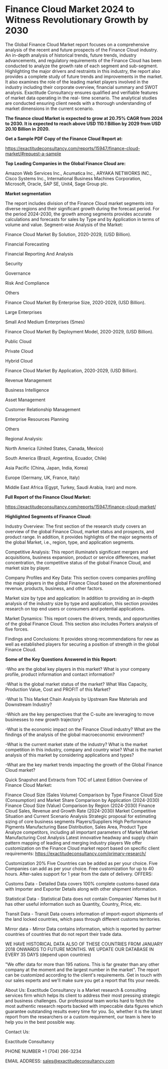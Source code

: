 # Finance Cloud Market 2024 to Witness Revolutionary Growth by 2030

The Global Finance Cloud Market report focuses on a comprehensive analysis of the recent and future prospects of the Finance Cloud industry. An in-depth analysis of historical trends, future trends, industry advancements, and regulatory requirements of the Finance Cloud has been conducted to analyze the growth rate of each segment and sub-segment. Highlighting the major drivers and restraints in this industry, the report also provides a complete study of future trends and improvements in the market. It also examines the role of the leading market players involved in the industry including their corporate overview, financial summary and SWOT analysis. Exactitude Consultancy ensures qualified and verifiable features of market data operating in the real- time scenario. The analytical studies are conducted ensuring client needs with a thorough understanding of market dimensions in the current scenario.

**The finance cloud Market is expected to grow at 20.75% CAGR from 2024 to 2030. It is expected to reach above USD 110.1 Billion by 2029 from USD 20.10 Billion in 2020.**

**Get a Sample PDF Copy of the Finance Cloud Report at:**

https://exactitudeconsultancy.com/reports/15947/finance-cloud-market/#request-a-sample

**Top Leading Companies in the Global Finance Cloud are:**

Amazon Web Services Inc., Acumatica Inc., ARYAKA NETWORKS INC., Cisco Systems Inc., International Business Machines Corporation, Microsoft, Oracle, SAP SE, Unit4, Sage Group plc.

**Market segmentation**

The report includes division of the Finance Cloud market segments into diverse regions and their significant growth during the forecast period. For the period 2024-2030, the growth among segments provides accurate calculations and forecasts for sales by Type and by Application in terms of volume and value. Segment-wise Analysis of the Market:

Finance Cloud Market By Solution, 2020-2029, (USD Billion).

Financial Forecasting

Financial Reporting And Analysis

Security

Governance

Risk And Compliance

Others

Finance Cloud Market By Enterprise Size, 2020-2029, (USD Billion).

Large Enterprises

Small And Medium Enterprises (Smes)

Finance Cloud Market By Deployment Model, 2020-2029, (USD Billion).

Public Cloud

Private Cloud

Hybrid Cloud

 

Finance Cloud Market By Application, 2020-2029, (USD Billion).

Revenue Management

Business Intelligence

Asset Management

Customer Relationship Management

Enterprise Resources Planning

Others

Regional Analysis:

North America (United States, Canada, Mexico)

South America (Brazil, Argentina, Ecuador, Chile)

Asia Pacific (China, Japan, India, Korea)

Europe (Germany, UK, France, Italy)

Middle East Africa (Egypt, Turkey, Saudi Arabia, Iran) and more.

**Full Report of the Finance Cloud Market:**

https://exactitudeconsultancy.com/reports/15947/finance-cloud-market/

**Highlighted Segments of Finance Cloud:**

Industry Overview: The first section of the research study covers an overview of the global Finance Cloud, market status and prospects, and product range. In addition, it provides highlights of the major segments of the global Market, i.e., region, type, and application segments.

Competitive Analysis: This report illuminate’s significant mergers and acquisitions, business expansion, product or service differences, market concentration, the competitive status of the global Finance Cloud, and market size by player.

Company Profiles and Key Data: This section covers companies profiling the major players in the global Finance Cloud based on the aforementioned revenue, products, business, and other factors.

Market size by type and application: In addition to providing an in-depth analysis of the industry size by type and application, this section provides research on top end users or consumers and potential applications.

Market Dynamics: This report covers the drivers, trends, and opportunities of the global Finance Cloud. This section also includes Porters analysis of five forces.

Findings and Conclusions: It provides strong recommendations for new as well as established players for securing a position of strength in the global Finance Cloud.

**Some of the Key Questions Answered in this Report:**

-Who are the global key players in this market? What is your company profile, product information and contact information?

-What is the global market status of the market? What Was Capacity, Production Value, Cost and PROFIT of this Market?

-What Is This Market Chain Analysis by Upstream Raw Materials and Downstream Industry?

-Which are the key perspectives that the C-suite are leveraging to move businesses to new growth trajectory?

-What is the economic impact on the Finance Cloud industry? What are the findings of the analysis of the global macroeconomic environment?

-What is the current market state of the industry? What is the market competition in this industry, company and country wise? What is the market analysis of this market by considering applications and types?

-What are the key market trends impacting the growth of the Global Finance Cloud market?

Quick Snapshot and Extracts from TOC of Latest Edition Overview of Finance Cloud Market:

Finance Cloud Size (Sales Volume) Comparison by Type
Finance Cloud Size (Consumption) and Market Share Comparison by Application (2024-2030)
Finance Cloud Size (Value) Comparison by Region (2024-2030)
Finance Cloud Sales, Revenue and Growth Rate (2024-2030)
Market Competitive Situation and Current Scenario Analysis
Strategic proposal for estimating sizing of core business segments
Players/Suppliers High Performance Pigments Manufacturing Base Distribution, Sales Area, Product Type
Analyze competitors, including all important parameters of Market
Market Manufacturing Cost Analysis
Latest innovative headway and supply chain pattern mapping of leading and merging industry players
We offer customization on the Finance Cloud market report based on specific client requirements:  https://exactitudeconsultancy.com/primary-research/

Customization 20%
Five Countries can be added as per your choice.
Five Companies can add as per your choice.
Free customization for up to 40 hours.
After-sales support for 1 year from the date of delivery.
OFFERS:

Customs Data - Detailed Data covers 100% complete customs-based data with Importer and Exporter Details along with other shipment information.

Statistical Data - Statistical Data does not contain Companies' Names but it has other useful information such as Quantity, Country, Price, etc.

Transit Data - Transit Data covers information of import-export shipments of the land locked countries, which pass through different customs territories.

Mirror data - Mirror Data contains information, which is reported by partner countries of countries that do not report their trade data.

WE HAVE HISTORICAL DATA ALSO OF THESE COUNTRIES FROM JANUARY 2018 ONWARDS TO FUTURE MONTHS. WE UPDATE OUR DATABASE IN EVERY 35 DAYS (depend upon countries)

"We offer data for more than 195 nations. This is far greater than any other company at the moment and the largest number in the market". The report can be customized according to
the client's requirements. Get in touch with our sales experts and we'll make sure you get a report that fits your needs.

About Us:
Exactitude Consultancy is a Market research & consulting services firm which helps its client to address their most pressing strategic and business challenges. Our professional team works hard to fetch the most authentic research reports backed with impeccable data figures which guarantee outstanding results every time for you. So, whether it is the latest report from the researchers or a custom requirement, our team is here to help you in the best possible way.

Contact Us:

Exactitude Consultancy

PHONE NUMBER +1 (704) 266-3234

EMAIL ADDRESS: sales@exactitudeconsultancy.com
